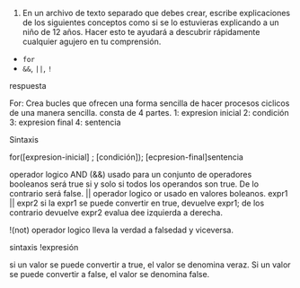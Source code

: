 1. En un archivo de texto separado que debes crear, escribe explicaciones de los siguientes conceptos como si se lo estuvieras explicando a un niño de 12 años. Hacer esto te ayudará a descubrir rápidamente cualquier agujero en tu comprensión.

* `for`
* `&&`, `||`, `!`

respuesta

For: 
Crea bucles que ofrecen una forma sencilla de hacer procesos ciclicos  de una manera sencilla. consta de 4 partes.
1: expresion inicial
2: condición
3: expresion final
4: sentencia

Sintaxis

for([expresion-inicial] ; [condición]); [ecpresion-final]sentencia

operador logico AND (&&) usado para un conjunto de operadores booleanos será true si y solo si todos los operandos son true. De lo contrario será false.
|| operador logico or usado en valores boleanos.
expr1 || expr2
si la expr1 se puede convertir en true, devuelve expr1; de los contrario devuelve expr2
evalua dee izquierda a derecha.

!(not) operador logico lleva la verdad a falsedad y viceversa.

sintaxis
!expresión 

si un valor se puede convertir a true, el valor se denomina veraz. Si un valor se puede convertir a false, el valor se denomina false.